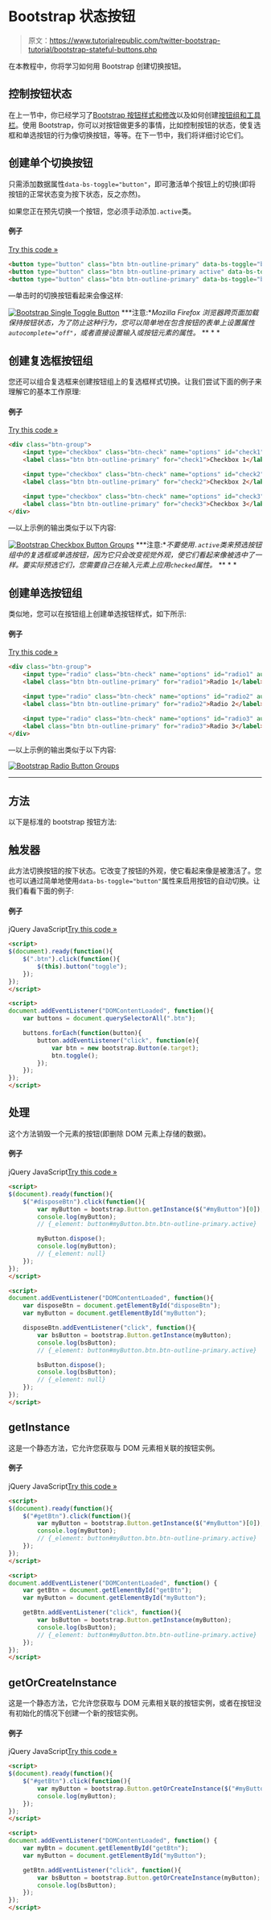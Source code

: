 # Bootstrap 状态按钮

> 原文：<https://www.tutorialrepublic.com/twitter-bootstrap-tutorial/bootstrap-stateful-buttons.php>

在本教程中，你将学习如何用 Bootstrap 创建切换按钮。

## 控制按钮状态

在上一节中，你已经学习了[Bootstrap 按钮样式和修改](bootstrap-buttons.php)以及如何创建[按钮组和工具栏](bootstrap-button-groups.php)。使用 Bootstrap，你可以对按钮做更多的事情，比如控制按钮的状态，使复选框和单选按钮的行为像切换按钮，等等。在下一节中，我们将详细讨论它们。

## 创建单个切换按钮

只需添加数据属性`data-bs-toggle="button"`，即可激活单个按钮上的切换(即将按钮的正常状态变为按下状态，反之亦然)。

如果您正在预先切换一个按钮，您必须手动添加`.active`类。

#### 例子

[Try this code »](../codelab.php?topic=bootstrap&file=single-toggle-button "Try this code using online Editor")

```html
<button type="button" class="btn btn-outline-primary" data-bs-toggle="button" autocomplete="off">Toggle button</button>
<button type="button" class="btn btn-outline-primary active" data-bs-toggle="button" autocomplete="off">Active toggle button</button>
<button type="button" class="btn btn-outline-primary" data-bs-toggle="button" autocomplete="off" disabled>Disabled toggle button</button>
```

—单击时的切换按钮看起来会像这样:

[![Bootstrap Single Toggle Button](img/e54ee7c3396c1572294ede417f522cec.png)](../codelab.php?topic=bootstrap&file=single-toggle-button)  ***注意:**Mozilla Firefox 浏览器跨页面加载保持按钮状态，为了防止这种行为，您可以简单地在包含按钮的表单上设置属性`autocomplete="off"`，或者直接设置输入或按钮元素的属性。*  ** * *

## 创建复选框按钮组

您还可以组合复选框来创建按钮组上的复选框样式切换。让我们尝试下面的例子来理解它的基本工作原理:

#### 例子

[Try this code »](../codelab.php?topic=bootstrap&file=checkbox-button-groups "Try this code using online Editor")

```html
<div class="btn-group">
    <input type="checkbox" class="btn-check" name="options" id="check1" autocomplete="off" checked>
    <label class="btn btn-outline-primary" for="check1">Checkbox 1</label>

    <input type="checkbox" class="btn-check" name="options" id="check2" autocomplete="off">
    <label class="btn btn-outline-primary" for="check2">Checkbox 2</label>

    <input type="checkbox" class="btn-check" name="options" id="check3" autocomplete="off" checked>
    <label class="btn btn-outline-primary" for="check3">Checkbox 3</label>
</div>
```

—以上示例的输出类似于以下内容:

[![Bootstrap Checkbox Button Groups](img/1452e86718ac898270a7794c40568ed1.png)](../codelab.php?topic=bootstrap&file=checkbox-button-groups)  ***注意:**不要使用`.active`类来预选按钮组中的复选框或单选按钮，因为它只会改变视觉外观，使它们看起来像被选中了一样。要实际预选它们，您需要自己在输入元素上应用`checked`属性。*  ** * *

## 创建单选按钮组

类似地，您可以在按钮组上创建单选按钮样式，如下所示:

#### 例子

[Try this code »](../codelab.php?topic=bootstrap&file=radio-button-groups "Try this code using online Editor")

```html
<div class="btn-group">
    <input type="radio" class="btn-check" name="options" id="radio1" autocomplete="off">
    <label class="btn btn-outline-primary" for="radio1">Radio 1</label>

    <input type="radio" class="btn-check" name="options" id="radio2" autocomplete="off" checked>
    <label class="btn btn-outline-primary" for="radio2">Radio 2</label>

    <input type="radio" class="btn-check" name="options" id="radio3" autocomplete="off">
    <label class="btn btn-outline-primary" for="radio3">Radio 3</label>
</div>
```

—以上示例的输出类似于以下内容:

[![Bootstrap Radio Button Groups](img/a4494afacd557315dacc01074e1cdce3.png)](../codelab.php?topic=bootstrap&file=radio-button-groups) 

* * *

## 方法

以下是标准的 bootstrap 按钮方法:

## 触发器

此方法切换按钮的按下状态。它改变了按钮的外观，使它看起来像是被激活了。您也可以通过简单地使用`data-bs-toggle="button"`属性来启用按钮的自动切换。让我们看看下面的例子:

#### 例子

jQuery JavaScript[Try this code »](../codelab.php?topic=bootstrap&file=toggle-button-state-using-jquery "Try this code using online Editor")

```html
<script>
$(document).ready(function(){
    $(".btn").click(function(){
        $(this).button("toggle");
    });
});
</script>
```

```html
<script>
document.addEventListener("DOMContentLoaded", function(){
    var buttons = document.querySelectorAll(".btn");

    buttons.forEach(function(button){
        button.addEventListener("click", function(e){
            var btn = new bootstrap.Button(e.target);
            btn.toggle();
        });
    });
});
</script>
```

## 处理

这个方法销毁一个元素的按钮(即删除 DOM 元素上存储的数据)。

#### 例子

jQuery JavaScript[Try this code »](../codelab.php?topic=bootstrap&file=dispose-buttons-using-jquery "Try this code using online Editor")

```html
<script>
$(document).ready(function(){
    $("#disposeBtn").click(function(){
        var myButton = bootstrap.Button.getInstance($("#myButton")[0]);
        console.log(myButton);
        // {_element: button#myButton.btn.btn-outline-primary.active}

        myButton.dispose();
        console.log(myButton);
        // {_element: null}
    });
});
</script>
```

```html
<script>
document.addEventListener("DOMContentLoaded", function(){
    var disposeBtn = document.getElementById("disposeBtn");
    var myButton = document.getElementById("myButton");

    disposeBtn.addEventListener("click", function(){
        var bsButton = bootstrap.Button.getInstance(myButton);
        console.log(bsButton);
        // {_element: button#myButton.btn.btn-outline-primary.active}

        bsButton.dispose();
        console.log(bsButton);
        // {_element: null}
    });
});
</script>
```

## getInstance

这是一个静态方法，它允许您获取与 DOM 元素相关联的按钮实例。

#### 例子

jQuery JavaScript[Try this code »](../codelab.php?topic=bootstrap&file=get-button-instance-using-jquery "Try this code using online Editor")

```html
<script>
$(document).ready(function(){
    $("#getBtn").click(function(){
        var myButton = bootstrap.Button.getInstance($("#myButton")[0]);
        console.log(myButton);
        // {_element: button#myButton.btn.btn-outline-primary.active}
    });
});
</script>
```

```html
<script>
document.addEventListener("DOMContentLoaded", function() {
    var getBtn = document.getElementById("getBtn");
    var myButton = document.getElementById("myButton");

    getBtn.addEventListener("click", function(){
        var bsButton = bootstrap.Button.getInstance(myButton);
        console.log(bsButton);
        // {_element: button#myButton.btn.btn-outline-primary.active}
    });
});
</script>
```

## getOrCreateInstance

这是一个静态方法，它允许您获取与 DOM 元素相关联的按钮实例，或者在按钮没有初始化的情况下创建一个新的按钮实例。

#### 例子

jQuery JavaScript[Try this code »](../codelab.php?topic=bootstrap&file=get-or-create-button-instance-using-jquery "Try this code using online Editor")

```html
<script>
$(document).ready(function(){
    $("#getBtn").click(function(){
        var myButton = bootstrap.Button.getOrCreateInstance($("#myButton")[0]);
        console.log(myButton);
    });
});
</script>
```

```html
<script>
document.addEventListener("DOMContentLoaded", function() {
    var myBtn = document.getElementById("getBtn");
    var myButton = document.getElementById("myButton");

    getBtn.addEventListener("click", function(){
        var bsButton = bootstrap.Button.getOrCreateInstance(myButton);
        console.log(bsButton);
    });
});
</script>
```

